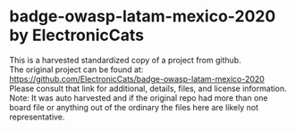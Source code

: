 
# badge-owasp-latam-mexico-2020 by ElectronicCats  
This is a harvested standardized copy of a project from github.  
The original project can be found at:  
https://github.com/ElectronicCats/badge-owasp-latam-mexico-2020  
Please consult that link for additional, details, files, and license information.  
Note: It was auto harvested and if the original repo had more than one board file or anything out of the ordinary the files here are likely not representative.  
    